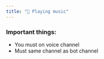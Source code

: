 ```yaml
---
title: "🎵 Playing music"
---
```


### Important things:
- You must on voice channel
- Must same channel as bot channel
